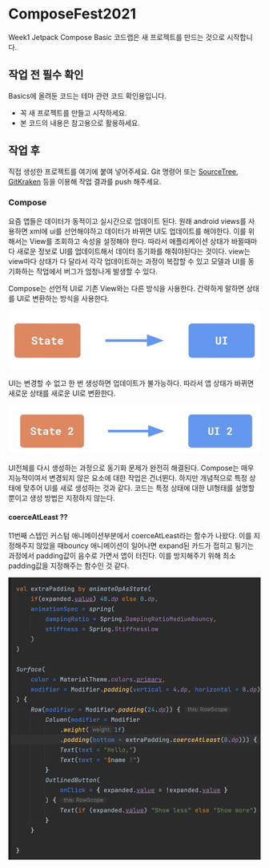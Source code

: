 # ComposeFest2021
Week1 Jetpack Compose Basic 코드랩은 새 프로젝트를 만드는 것으로 시작합니다.

## 작업 전 필수 확인
Basics에 올려둔 코드는 테마 관련 코드 확인용입니다.

- 꼭 새 프로젝트를 만들고 시작하세요.
- 본 코드의 내용은 참고용으로 활용하세요.

## 작업 후
직접 생성한 프로젝트를 여기에 붙여 넣어주세요.
Git 명령어 또는 [SourceTree](https://www.sourcetreeapp.com/), [GitKraken](https://www.gitkraken.com/) 등을 이용해 작업 결과를 push 해주세요.

### Compose

요즘 앱들은 데이터가 동적이고 실시간으로 업데이트 된다. 원래 android views를 사용하면 xml에 ui를 선언해야하고 데이터가 바뀌면 UI도 업데이트를 해야한다. 이를 위해서는 View를 조회하고 속성을 설정해야 한다. 따라서 애플리케이션 상태가 바뀔때마다 새로운 정보로 UI를 업데이트해서 데이터 동기화를 해줘야된다는 것이다. view는 view마다 상태가 다 달라서 각각 업데이트하는 과정이 복잡할 수 있고 모델과 UI를 동기화하는 작업에서 버그가 엄청나게 발생할 수 있다.

Compose는 선언적 UI로 기존 View와는 다른 방식을 사용한다. 간략하게 말하면 상태를 UI로 변환하는 방식을 사용한다.

![img1](image/img1.png)

UI는 변경할 수 없고 한 번 생성하면 업데이트가 불가능하다. 따라서 앱 상태가 바뀌면 새로운 상태를 새로운 UI로 변환한다.

![img2](image/img2.png)

UI전체를 다시 생성하는 과정으로 동기화 문제가 완전히 해결된다. 
Compose는 매우 지능적이여서 변경되지 않은 요소에 대한 작업은 건너뛴다. 하지만 개념적으로 특정 상태에 맞추어 UI를 새로 생성하는 것과 같다. 코드는 특정 상태에 대한 UI형태를 설명할 뿐이고 생성 방법은 지정하지 않는다.

#### coerceAtLeast ?? 

11번째 스텝인 커스텀 애니메이션부분에서 coerceAtLeast라는 함수가 나왔다. 이를 지정해주지 않았을 때bouncy 애니메이션이 일어나면  expand된 카드가 접히고 튕기는 과정에서 padding값이 음수로 가면서 앱이 터진다. 이를 방지해주기 위해 최소 padding값을 지정해주는 함수인 것 같다.

![img3](image/img3.png)

 
